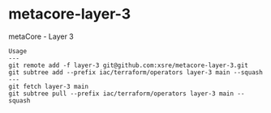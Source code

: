 # metacore-layer-3
metaCore - Layer 3

```
Usage
---
git remote add -f layer-3 git@github.com:xsre/metacore-layer-3.git
git subtree add --prefix iac/terraform/operators layer-3 main --squash
---
git fetch layer-3 main
git subtree pull --prefix iac/terraform/operators layer-3 main --squash
```